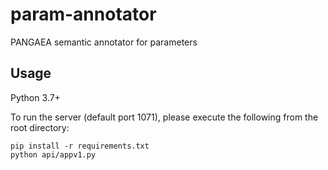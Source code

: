 # param-annotator
PANGAEA semantic annotator for parameters

## Usage
Python 3.7+

To run the server (default port 1071), please execute the following from the root directory:

```
pip install -r requirements.txt
python api/appv1.py
```

